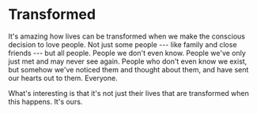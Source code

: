 # Transformed

It's amazing how lives can be transformed when we make the conscious decision to love people. Not just some people --- like family and close friends --- but all people. People we don't even know. People we've only just met and may never see again. People who don't even know we exist, but somehow we've noticed them and thought about them, and have sent our hearts out to them. Everyone.

What's interesting is that it's not just their lives that are transformed when this happens. It's ours.
